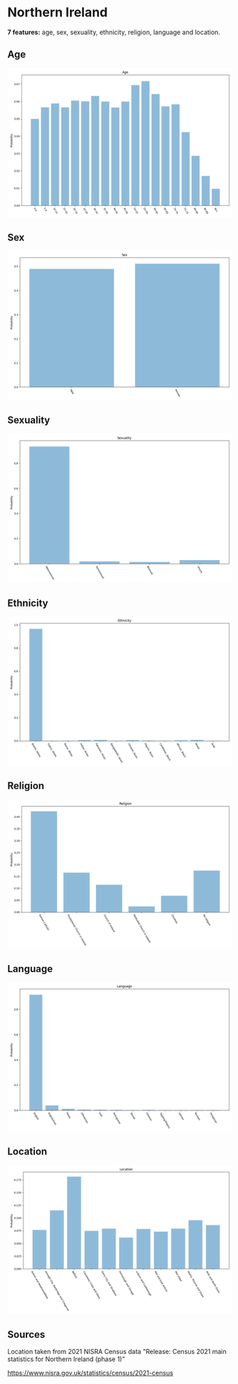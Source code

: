 # Northern Ireland
**7 features:** age, sex, sexuality, ethnicity, religion, language and location.

## Age

![Age](img/age.png)

## Sex

![Sex](img/sex.png)

## Sexuality

![Sexuality](img/sexuality.png)

## Ethnicity

![Ethnicity](img/ethnicity.png)

## Religion

![Religion](img/religion.png)

## Language

![Language](img/language.png)

## Location

![Location](img/location.png)

## Sources

Location taken from 2021 NISRA Census data "Release: Census 2021 main statistics for Northern Ireland (phase 1)"

https://www.nisra.gov.uk/statistics/census/2021-census